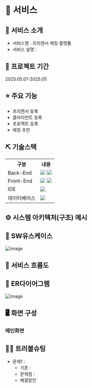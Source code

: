 # 📰 서비스

## 👀 서비스  소개
* 서비스명 : 프리랜서 매칭 플랫폼
* 서비스 설명 : 

## 📅 프로젝트 기간
2025.05.01-2025.05

## ⭐ 주요 기능
* 프리랜서 등록
* 클라이언트 등록
* 프로젝트 등록
* 매칭 추천

## ⛏ 기술스택
<table>
    <tr>
        <th>구분</th>
        <th>내용</th>
    </tr>
    <tr>
        <td>Back-End</td>
        <td>
            <img src="https://img.shields.io/badge/Java-007396?style=for-the-badge&logo=java&logoColor=white"/> 
            <img src="https://img.shields.io/badge/SpringBoot-6ab04c?style=for-the-badge&logo=SpringBoot&logoColor=white"/>
        </td>
    </tr>
    <tr>
        <td>Front-End</td>
        <td>
            <img src="https://img.shields.io/badge/HTML-E34F26?style=for-the-badge&logo=HTML5&logoColor=white"/>
            <img src="https://img.shields.io/badge/javascript-F7DF1E?style=for-the-badge&logo=javascript&logoColor=black">
        </td>
    </tr>
    <tr>
        <td>IDE</td>
        <td>
            <img src="https://img.shields.io/badge/VSCode-007ACC?style=for-the-badge&logo=VisualStudioCode&logoColor=white"/>
        </td>
    </tr>
    <tr>
        <td>데이터베이스</td>
        <td>
            <img src="https://img.shields.io/badge/MySQL-4479A1?style=for-the-badge&logo=MySQL&logoColor=white"/>
        </td>
    </tr>
</table>


## ⚙ 시스템 아키텍처(구조) 예시 

## 📌 SW유스케이스
![image](https://github.com/user-attachments/assets/1c71d9de-7a33-4c08-af28-6e37463c4acd)

## 📌 서비스 흐름도

## 📌 ER다이어그램
![image](https://github.com/user-attachments/assets/9561e30c-8cdf-42d3-a74f-4b1fb2170485)

## 🖥 화면 구성
### 메인화면


## 🤾‍♂️ 트러블슈팅

* 문제1 : 
    * 기존 : 
    * 문제점 : 
    * 해결방안
    
